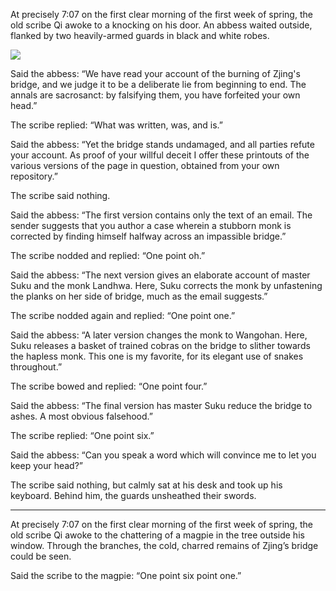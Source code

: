 At precisely 7:07 on the first clear morning of the first
week of spring, the old scribe Qi awoke to a knocking on
his door.  An abbess waited outside, flanked by two
heavily-armed guards in black and white robes.

![](/pages/case-89/cop.jpg)

Said the abbess: “We have read your account of
the burning of Zjing's bridge, and we judge it to be a
deliberate lie from beginning to end.  The annals are
sacrosanct: by falsifying them, you have forfeited your own
head.”

The scribe replied: “What was written, was, and is.”

Said the abbess: “Yet the bridge stands undamaged, and all
parties refute your account.  As proof of your willful deceit
I offer these printouts of the various versions of the page
in question, obtained from your own repository.”

The scribe said nothing.

Said the abbess: “The first version contains only the text of an
email.  The sender suggests that you author a
case wherein a stubborn monk is corrected by finding himself
halfway across an impassible bridge.”

The scribe nodded and replied: “One point oh.”

Said the abbess: “The next version gives an elaborate account
of master Suku and the monk Landhwa.  Here, Suku
corrects the monk by unfastening the planks on
her side of bridge, much as the email suggests.”

The scribe nodded again and replied: “One point one.”

Said the abbess: “A later version changes the monk to
Wangohan.  Here, Suku releases a basket of trained cobras on
the bridge to slither towards the hapless monk.  This one is
my favorite, for its elegant use of snakes throughout.”

The scribe bowed and replied: “One point four.”

Said the abbess: “The final version has master Suku reduce
the bridge to ashes.  A most obvious falsehood.”

The scribe replied: “One point six.”

Said the abbess: “Can you speak a word which will convince
me to let you keep your head?”

The scribe said nothing, but calmly sat at his desk and took
up his keyboard.  Behind him, the guards unsheathed their swords.

----------

At precisely 7:07 on the first clear morning of the first week
of spring, the old scribe Qi awoke to the chattering of a
magpie in the tree outside his window.  Through the
branches, the cold, charred remains of Zjing’s bridge could be
seen.

Said the scribe to the magpie: “One point six point one.”

